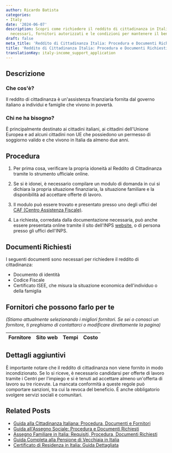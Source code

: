 ```yaml
---
author: Ricardo Batista
categories:
- Italy
date: '2024-06-07'
description: Scopri come richiedere il reddito di cittadinanza in Italia, i documenti
  necessari, fornitori autorizzati e le condizioni per mantenere il beneficio.
draft: false
meta_title: 'Reddito di Cittadinanza Italia: Procedura e Documenti Richiesti'
title: 'Reddito di Cittadinanza Italia: Procedura e Documenti Richiesti'
translationKey: italy-income_support_application
---
```



## Descrizione
### Che cos'è?
Il reddito di cittadinanza è un'assistenza finanziaria fornita dal governo italiano a individui e famiglie che vivono in povertà.

### Chi ne ha bisogno?
È principalmente destinato ai cittadini italiani, ai cittadini dell'Unione Europea e ad alcuni cittadini non UE che possiedono un permesso di soggiorno valido e che vivono in Italia da almeno due anni.

## Procedura

1. Per prima cosa, verificare la propria idoneità al Reddito di Cittadinanza tramite lo strumento ufficiale online.

2. Se si è idonei, è necessario compilare un modulo di domanda in cui si dichiara la propria situazione finanziaria, la situazione familiare e la disponibilità ad accettare offerte di lavoro.

3. Il modulo può essere trovato e presentato presso uno degli uffici del [CAF (Centro Assistenza Fiscale)](https://www.caf.cgil.it/).

4. La richiesta, corredata dalla documentazione necessaria, può anche essere presentata online tramite il sito dell'INPS [website](https://www.inps.it/), o di persona presso gli uffici dell'INPS.

## Documenti Richiesti

I seguenti documenti sono necessari per richiedere il reddito di cittadinanza:

- Documento di identità
- Codice Fiscale
- Certificato ISEE, che misura la situazione economica dell'individuo o della famiglia

## Fornitori che possono farlo per te
_(Stiamo attualmente selezionando i migliori fornitori. Se sei o conosci un fornitore, ti preghiamo di contattarci o modificare direttamente la pagina)_

| Fornitore       |     Sito web    |     Tempi        |       Costo      |
| :-------------: | :-------------: |  :-------------: | :-------------: |

## Dettagli aggiuntivi

È importante notare che il reddito di cittadinanza non viene fornito in modo incondizionato. Se lo si riceve, è necessario candidarsi per offerte di lavoro tramite i Centri per l'impiego e si è tenuti ad accettare almeno un'offerta di lavoro su tre ricevute. La mancata conformità a queste regole può comportare sanzioni, tra cui la revoca del beneficio. È anche obbligatorio svolgere servizi sociali e comunitari.
## Related Posts

- [Guida alla Cittadinanza Italiana: Procedura, Documenti e Fornitori](https://tramitit.com/it/guides/italy/richiesta_di_cittadinanza_italiana/)
- [Guida all'Assegno Sociale: Procedura e Documenti Richiesti](https://tramitit.com/it/guides/italy/domanda_di_assegno_sociale/)
- [Assegno Familiare in Italia: Requisiti, Procedura, Documenti Richiesti](https://tramitit.com/it/guides/italy/richiesta_assegno_per_il_nucleo_familiare/)
- [Guida Completa alla Pensione di Vecchiaia in Italia](https://tramitit.com/it/guides/italy/domanda_di_pensione_di_vecchiaia/)
- [Certificato di Residenza in Italia: Guida Dettagliata](https://tramitit.com/it/guides/italy/richiesta_certificato_di_residenza/)